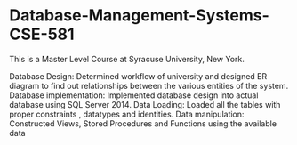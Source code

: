 # Database-Management-Systems-CSE-581
This is a Master Level Course at Syracuse University, New York.

Database Design: Determined workflow of university and designed ER diagram to find out relationships between the various entities of the system.
Database implementation: Implemented database design into actual database using SQL Server 2014.
Data Loading: Loaded all the tables with proper constraints , datatypes and identities.
Data manipulation: Constructed Views, Stored Procedures and Functions using the available data 
